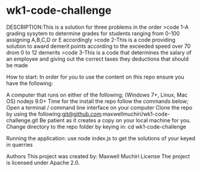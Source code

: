 # wk1-code-challenge
 
 DESCRIPTION:This is a solution for three problems in the order
    >code 1-A grading sysytem to determine grades for students ranging from 0-100 assigning A,B,C,D or E accordingly
    >code 2-This is a code providing solution to award demerit points according to the exceeded speed over 70 drom 0 to 12 demerits
    >code 3-This is a code that determines the salary of an employee and giving out the correct taxes they deductions that should be made

How to start:
In order for you to use the content on this repo ensure you have the following:

A computer that runs on either of the following; (Windows 7+, Linux, Mac OS)
nodejs 9.0+
Time for the install the repo follow the commands below;
Open a terminal / command line interface on your computer
Clone the repo by using the following:git@github.com:maxwellmuchiri/wk1-code-challenge.git
Be patient as it creates a copy on your local machine for you.
Change directory to the repo folder by keying in:
cd wk1-code-challenge

Running the application:
use node index.js to get the solutions of your keyed in querries

Authors
This project was created by:
Maxwell Muchiri
License
The project is licensed under Apache 2.0.